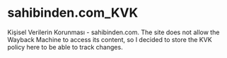 # sahibinden.com_KVK
Kişisel Verilerin Korunması - sahibinden.com. The site does not allow the Wayback Machine to access its content, so I decided to store the KVK policy here to be able to track changes.
